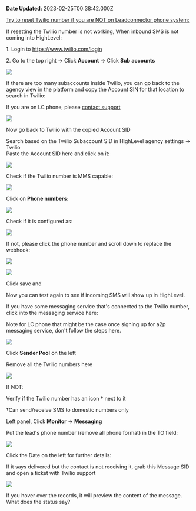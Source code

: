**Date Updated:** 2023-02-25T00:38:42.000Z

  
[Try to reset Twilio number if you are NOT on Leadconnector phone system:](https://help.gohighlevel.com/support/solutions/articles/48000981428-deleting-resetting-a-twilio-number)

If resetting the Twilio number is not working, When inbound SMS is not coming into HighLevel:

  
1\. Login to <https://www.twilio.com/login> [](https://www.twilio.com/login)  
  
2\. Go to the top right -> Click **Account** \-> Click **Sub** **accounts**  
  
![](https://s3.amazonaws.com/cdn.freshdesk.com/data/helpdesk/attachments/production/48182954716/original/xU1ASMn2bOtT6Y1BdbfgUAYu3F-UlqKoNQ.jpeg?1643126214)

If there are too many subaccounts inside Twilio, you can go back to the agency view in the platform and copy the Account SIN for that location to search in Twilio:

  
If you are on LC phone, please [contact support](https://help.gohighlevel.com/en/support/solutions/articles/48001204857) [](https://help.gohighlevel.com/en/support/solutions/articles/48001204857)

  
![](https://s3.amazonaws.com/cdn.freshdesk.com/data/helpdesk/attachments/production/48282353466/original/1_Ux25zIZeWokpmKPOdKcNy-SXEUJWA6ww.png?1676661550)  
  
  
Now go back to Twilio with the copied Account SID

Search based on the Twilio Subaccount SID in HighLevel agency settings -> Twilio  
Paste the Account SID here and click on it:

  
![](https://s3.amazonaws.com/cdn.freshdesk.com/data/helpdesk/attachments/production/48182954706/original/TaZM1HBRp-VAFwRC5VUjjoQfYNndbVXXeQ.png?1643126214)

  
Check if the Twilio number is MMS capable:
  
  
![](https://s3.amazonaws.com/cdn.freshdesk.com/data/helpdesk/attachments/production/48182954714/original/upUE1TjZVCDpol7AORlv2jGlHDK5qCPJRg.jpeg?1643126214)

  
Click on **Phone numbers:**

  
![](https://s3.amazonaws.com/cdn.freshdesk.com/data/helpdesk/attachments/production/48282353637/original/UuPrOZYjpEbL77yl8Mf1o-wEwddnsT-x9g.png?1676661628)  
  
  
Check if it is configured as:

  
![](https://s3.amazonaws.com/cdn.freshdesk.com/data/helpdesk/attachments/production/48282353849/original/XX7YyfGy4J3Gb7PbKgDidBzLeG-9eTNk-w.png?1676661731)
  
  
If not, please click the phone number and scroll down to replace the webhook:

  
![](https://s3.amazonaws.com/cdn.freshdesk.com/data/helpdesk/attachments/production/48282354439/original/iA5YWoSchQg-kWVV-CsozA6jMeZYgZs0AA.png?1676662051)
  
  
![](https://s3.amazonaws.com/cdn.freshdesk.com/data/helpdesk/attachments/production/48282354731/original/3BVPjA6QB80uQ3HQPS6KdPAP3R4GdgavAQ.png?1676662244)
  
  
Click save and

Now you can test again to see if incoming SMS will show up in HighLevel.

  
If you have some messaging service that's connected to the Twilio number, click into the messaging service here:

Note for LC phone that might be the case once signing up for a2p messaging service, don't follow the steps here.

![](https://s3.amazonaws.com/cdn.freshdesk.com/data/helpdesk/attachments/production/48242937212/original/XUJloEgs-eytrgs7t_X9x16ZzM8_-VLoWA.png?1659550327)
  
  
Click **Sender Pool** on the left

Remove all the Twilio numbers here
  
  
![](https://s3.amazonaws.com/cdn.freshdesk.com/data/helpdesk/attachments/production/48242937517/original/-jHT_RUA3LzVOOFShxOjAoe_xyqL9J5Dxg.png?1659550417)
  
  
If NOT:

  
Verify if the Twilio number has an icon † next to it

†Can send/receive SMS to domestic numbers only
  
  
Left panel, Click **Monitor** \-> **Messaging**  
  
Put the lead's phone number (remove all phone format) in the TO field:  
  
  
![](https://s3.amazonaws.com/cdn.freshdesk.com/data/helpdesk/attachments/production/48182954710/original/f5X5OOuNDeeTc2Agj0HwxMhwvB977Efv2g.jpeg?1643126214)  
  
  
Click the Date on the left for further details:  
  
If it says delivered but the contact is not receiving it, grab this Message SID and open a ticket with Twilio support  
  
![](https://s3.amazonaws.com/cdn.freshdesk.com/data/helpdesk/attachments/production/48282354195/original/_WhibpjafHDYtBwvExSC0OWlOPUpEv4CEg.png?1676661895)
  
  
If you hover over the records, it will preview the content of the message. What does the status say?
  
  
##   